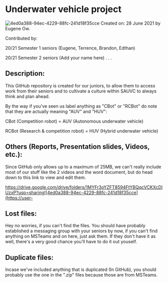 # Underwater vehicle project
![4ed0a388-94ec-4229-88fc-241d18f35cce](https://user-images.githubusercontent.com/86452186/129844078-eaf5c57b-9c1d-4a67-a9a1-ffc7b46543b0.png)
Created on: 28 June 2021 by Eugene Ow.

Contributed by:

20/21 Semester 1 seniors (Eugene, Terrence, Brandon, Edthan)

20/21 Semester 2 seniors (Add your name here)
.
.
.

## Description:
This GitHub repository is created for our juniors, to allow them to access work from their seniors and to cultivate a culture within SAUVC to always think and plan ahead. 

By the way if you've seen us label anything as "CBot" or "RCBot" do note that they are actually meaning "AUV" and "HUV":

CBot (Competition robot) = AUV (Autonomous underwater vehicle)

RCBot (Research & competition robot) = HUV (Hybrid underwater vehicle)
 
## Others (Reports, Presentation slides, Videos, etc.):
Since GitHub only allows up to a maximum of 25MB, we can't really include most of our stuff like the 2 videos and the word document, but do head down to this link to view and edit them.

https://drive.google.com/drive/folders/1MYFr3oYZFT8594FtYBQqcVCKXcDlUzxP?usp=sharing![4ed0a388-94ec-4229-88fc-241d18f35cce](https://user-

## Lost files:
Hey no worries, if you can't find the files. You should have probably established a messaging group with your seniors by now, if you can't find anything on MSTeams and on here, just ask them. If they don't have it as well, there's a very good chance you'll have to do it out youself.

## Duplicate files:
Incase we've included anything that is duplicated (In GitHub), you should probably use the one in the ".zip" files because those are from MSTeams.

